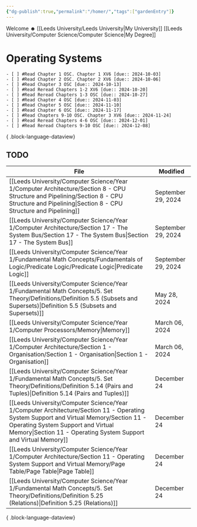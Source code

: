 ```yaml
---
{"dg-publish":true,"permalink":"/homer/","tags":["gardenEntry"]}
---
```


Welcome ☻ 
[[Leeds University/Leeds University\|My University]]
[[Leeds University/Computer Science/Computer Science\|My Degree]]


# Operating Systems

    - [ ] #Read Chapter 1 OSC. Chapter 1 XV6 [due:: 2024-10-03]
    - [ ] #Read Chapter 2 OSC. Chapter 2 XV6 [due:: 2024-10-06]
    - [ ] #Read Chapter 3 OSC [due:: 2024-10-13]
    - [ ] #Read Reread Chapters 1-2 XV6 [due:: 2024-10-20]
    - [ ] #Read Reread Chapters 1-3 OSC [due:: 2024-10-27]
    - [ ] #Read Chapter 4 OSC [due:: 2024-11-03]
    - [ ] #Read Chapter 5 OSC [due:: 2024-11-10]
    - [ ] #Read Chapter 6 OSC [due:: 2024-11-17]
    - [ ] #Read Chapters 9-10 OSC. Chapter 3 XV6 [due:: 2024-11-24]
    - [ ] #Read Reread Chapters 4-6 OSC [due:: 2024-12-01]
    - [ ] #Read Reread Chapters 9-10 OSC [due:: 2024-12-08]

{ .block-language-dataview}
## TODO
| File                                                                                                                                                                                                                                              | Modified           |
| ------------------------------------------------------------------------------------------------------------------------------------------------------------------------------------------------------------------------------------------------- | ------------------ |
| [[Leeds University/Computer Science/Year 1/Computer Architecture/Section 8 - CPU Structure and Pipelining/Section 8 - CPU Structure and Pipelining\|Section 8 - CPU Structure and Pipelining]]                                                 | September 29, 2024 |
| [[Leeds University/Computer Science/Year 1/Computer Architecture/Section 17 - The System Bus/Section 17 - The System Bus\|Section 17 - The System Bus]]                                                                                        | September 29, 2024 |
| [[Leeds University/Computer Science/Year 1/Fundamental Math Concepts/Fundamentals of Logic/Predicate Logic/Predicate Logic\|Predicate Logic]]                                                                                                  | September 29, 2024 |
| [[Leeds University/Computer Science/Year 1/Fundamental Math Concepts/5. Set Theory/Definitions/Definition 5.5 (Subsets and Supersets)\|Definition 5.5 (Subsets and Supersets)]]                                                                | May 28, 2024       |
| [[Leeds University/Computer Science/Year 1/Computer Processors/Memory\|Memory]]                                                                                                                                                                | March 06, 2024     |
| [[Leeds University/Computer Science/Year 1/Computer Architecture/Section 1 - Organisation/Section 1 - Organisation\|Section 1 - Organisation]]                                                                                                 | March 06, 2024     |
| [[Leeds University/Computer Science/Year 1/Fundamental Math Concepts/5. Set Theory/Definitions/Definition 5.14 (Pairs and Tuples)\|Definition 5.14 (Pairs and Tuples)]]                                                                        | December 24        |
| [[Leeds University/Computer Science/Year 1/Computer Architecture/Section 11 - Operating System Support and Virtual Memory/Section 11 - Operating System Support and Virtual Memory\|Section 11 - Operating System Support and Virtual Memory]] | December 24        |
| [[Leeds University/Computer Science/Year 1/Computer Architecture/Section 11 - Operating System Support and Virtual Memory/Page Table/Page Table\|Page Table]]                                                                                  | December 24        |
| [[Leeds University/Computer Science/Year 1/Fundamental Math Concepts/5. Set Theory/Definitions/Definition 5.25 (Relations)\|Definition 5.25 (Relations)]]                                                                                      | December 24        |

{ .block-language-dataview}
